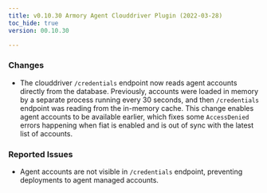 ```yaml
---
title: v0.10.30 Armory Agent Clouddriver Plugin (2022-03-28)
toc_hide: true
version: 00.10.30

---
```


### Changes

* The clouddriver `/credentials` endpoint now reads agent accounts directly from the database. Previously, accounts were loaded in memory by a separate process running every 30 seconds, and then `/credentials` endpoint was reading from the in-memory cache. This change enables agent accounts to be available earlier, which fixes some `AccessDenied` errors happening when fiat is enabled and is out of sync with the latest list of accounts.

### Reported Issues

* Agent accounts are not visible in `/credentials` endpoint, preventing deployments to agent managed accounts.

